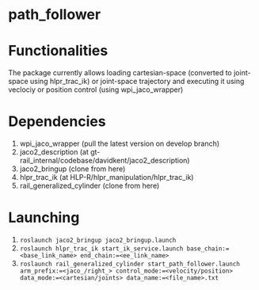 # path_follower

# Functionalities
The package currently allows loading cartesian-space (converted to joint-space using hlpr_trac_ik) or joint-space trajectory and executing it using veclociy or position control (using wpi_jaco_wrapper)

# Dependencies
1. wpi_jaco_wrapper (pull the latest version on develop branch)
2. jaco2_description (at gt-rail_internal/codebase/davidkent/jaco2_description)
3. jaco2_bringup (clone from here)
4. hlpr_trac_ik (at HLP-R/hlpr_manipulation/hlpr_trac_ik)
5. rail_generalized_cylinder (clone from here)

# Launching
1. `roslaunch jaco2_bringup jaco2_bringup.launch`
2. `roslaunch hlpr_trac_ik start_ik_service.launch base_chain:=<base_link_name> end_chain:=<ee_link_name>`
3. `roslaunch rail_generalized_cylinder start_path_follower.launch arm_prefix:=<jaco_/right_> control_mode:=<velocity/position> data_mode:=<cartesian/joints> data_name:=<file_name>.txt`

